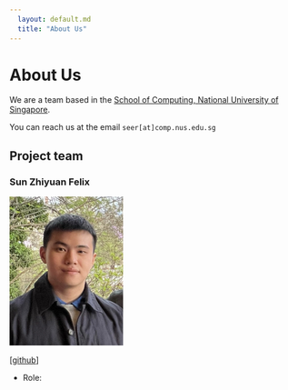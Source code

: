 ```yaml
---
  layout: default.md
  title: "About Us"
---
```


# About Us

We are a team based in the [School of Computing, National University of Singapore](http://www.comp.nus.edu.sg).

You can reach us at the email `seer[at]comp.nus.edu.sg`

## Project team

### Sun Zhiyuan Felix

<img src="images/potatodudedude.png" width="200px">

[[github](https://github.com/potatodudedude)]

* Role:

